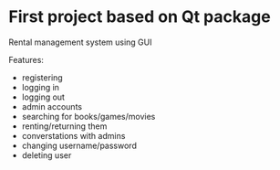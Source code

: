 # First project based on Qt package

Rental management system using GUI

Features:
  - registering
  - logging in
  - logging out
  - admin accounts
  - searching for books/games/movies
  - renting/returning them
  - converstations with admins
  - changing username/password
  - deleting user

